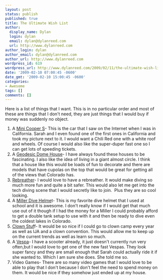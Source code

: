 ```yaml
---
layout: post
status: publish
published: true
title: The Ultimate Wish List
author:
  display_name: Dylan
  login: dylan
  email: dylan@dylanreed.com
  url: http://www.dylanreed.com
author_login: dylan
author_email: dylan@dylanreed.com
author_url: http://www.dylanreed.com
wordpress_id: 619
wordpress_url: http://www.dylanreed.com/2009/02/11/the-ultimate-wish-list/
date: '2009-02-10 07:00:45 -0600'
date_gmt: '2009-02-10 15:00:45 -0600'
categories:
- Awesome
tags: []
comments: []
---
```

<p>Here is a list of things that I want. This is in no particular order and most of these are things that I don't need, they are just things that I would buy if money was suddenly no object.</p>
<ol>
<li>A <a href="http://miniusa.com">Mini Cooper S</a>- This is the car that I saw on the Internet when I was in California. Sarah and I even found one of the first ones in California and took my picture next to it. I would want a Chili Red one with a white roof and wheels. Of course I would also like the super-duper fast one so I can get lots of speeding tickets.</li>
<li>A <a href="http://domehome.com">Geodesic Dome House</a>- I have always found these houses to be fascinating. I also like the idea of living in a giant almost circle. I think that a house like this would be loads of fun to decorate and there are models that have cupolas on the top that would be great for getting all of the views that Colorado has.</li>
<li><a href="http://www.customrebreathers.com/meg.html">Rebreather</a>- I would love to have a rebreather. It would make diving so much more fun and quite a bit safer. This would also let me get into the tech diving scene that I would secretly like to join.&nbsp; Plus they are so cool looking.</li>
<li>A <a href="http://www.millerdiving.com/hat.html">Miller Dive Helme</a>t- This is my favorite dive helmet that I used at school and it is awesome. I don't really know if I would get that much use out of it though if I had the money for a Miller I could probably afford to get a double tank setup to use with it and then be ready to dive even the coldest lakes in Colorado.</li>
<li><a href="http://mooseburger.com"> Clown Stuf</a>f- It would be so nice if I could go to clown camp every year as well as IJA and a clown convention. This would allow me to keep up on the current trends as well as learn so much.</li>
<li>A <a href="http://vespausa.com">Vespa</a>- I have a scooter already, it just doesn't currently run very often,but I would love to get one of the new fast Vespas. They look super fancy and they are small enough that Sarah could actually ride it if she wanted to. Which I am sure she does. She told me so.</li>
<li>Video Games- There are so many video games that I would love to be able to play that I don't because I don't feel the need to spend money on them. It would be nice if they somehow just ended up at my house.</li><br />
</ol></p>
